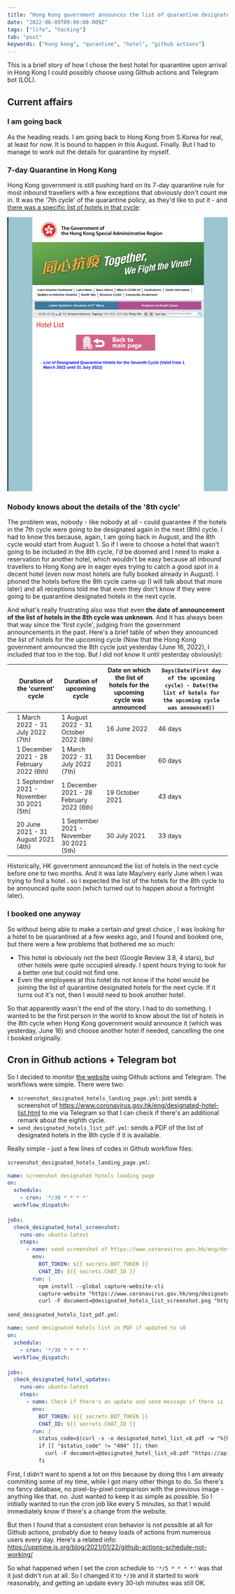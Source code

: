 ```yaml
---
title: "Hong Kong government announces the list of quarantine designated hotels for the 8th cycle, and here's how I became the first person in the world to know it."
date: "2022-06-09T09:00:00.009Z"
tags: ["life", "hacking"]
tab: "post"
keywords: ["hong kong", "qurantine", "hotel", "github actions"]
---
```


This is a brief story of how I chose the best hotel for quarantine upon arrival in Hong Kong I could possibly choose using Github actions and Telegram bot (LOL).

## Current affairs

### I am going back
As the heading reads. I am going back to Hong Kong from S.Korea for real, at least for now. It is bound to happen in this August. Finally. But I had to manage to work out the details for quarantine by myself.

### 7-day Quarantine in Hong Kong
Hong Kong government is still pushing hard on its 7-day quarantine rule for most inbound travellers with a few exceptions that obviously don't count me in. It was the '7th cycle' of the quarantine policy, as they'd like to put it - and [there was a specific list of hotels in that cycle](https://www.coronavirus.gov.hk/eng/designated-hotel-list.html):

![quarantine-hotels-seventh-cycle.png](./quarantine-hotels-seventh-cycle.png)

### Nobody knows about the details of the '8th cycle'

The problem was, nobody - like nobody at all - could guarantee if the hotels in the 7th cycle were going to be designated again in the next (8th) cycle. I had to know this because, again, I am going back in August, and the 8th cycle would start from August 1. So if I were to choose a hotel that wasn't going to be included in the 8th cycle, I'd be doomed and I need to make a reservation for another hotel, which wouldn't be easy because all inbound travellers to Hong Kong are in eager eyes trying to catch a good spot in a decent hotel (even now most hotels are fully booked already in August). I phoned the hotels before the 8th cycle came up (I will talk about that more later) and all receptions told me that even they don't know if they were going to be quarantine designated hotels in the next cycle.

And what's really frustrating also was that even **the date of announcement of the list of hotels in the 8th cycle was unknown**. And it has always been that way since the 'first cycle', judging from the government announcements in the past. Here's a brief table of when they announced the list of hotels for the upcoming cycle (Now that the Hong Kong government announced the 8th cycle just yesterday (June 16, 2022), I included that too in the top. But I did not know it until yesterday obviously):

|   | Duration of the 'current' cycle | Duration of upcoming cycle | Date on which the list of hotels for the upcoming cycle was announced | `Days(Date(First day of the upcoming cycle) - Date(the list of hotels for the upcoming cycle was announced))`  |
|---|---------------------------------|----------------------------|-------------------------------------------------------------------|---|
|   |  1 March 2022 - 31 July 2022 (7th)     |  1 August 2022 - 31 October 2022 (8th) | 16 June 2022                            |  46 days |
|   |  1 December 2021 - 28 February 2022 (6th)       |   1 March 2022 - 31 July 2022 (7th)     | 31 December 2021           | 60 days |
|   |   1 September 2021 - November 30 2021 (5th)   |  1 December 2021 - 28 February 2022 (6th)  |          19 October 2021  | 43 days |
|   |   20 June 2021 - 31 August 2021 (4th)  |   1 September 2021 - November 30 2021 (5th)  |   30 July 2021  | 33 days  |

Historically, HK government announced the list of hotels in the next cycle before one to two months. And it was late May/very early June when I was trying to find a hotel.. so I expected the list of the hotels for the 8th cycle to be announced quite soon (which turned out to happen about a fortnight later).

### I booked one anyway

So without being able to make a certain _and_ great choice , I was looking for a hotel to be quarantined at a few weeks ago, and I found and booked one, but there were a few problems that bothered me so much:
- This hotel is obviously not the best (Google Review 3.8, 4 stars), but other hotels were quite occupied already. I spent hours trying to look for a better one but could not find one.
- Even the employees at this hotel do not know if the hotel would be joining the list of quarantine designated hotels for the next cycle. If it turns out it's not, then I would need to book another hotel.

So that apparently wasn't the end of the story. I had to do something. I wanted to be the first person in the world to know about the list of hotels in the 8th cycle when Hong Kong government would announce it (which was yesterday, June 16) and choose another hotel if needed, cancelling the one I booked originally.

## Cron in Github actions + Telegram bot

So I decided to monitor [the website](https://www.coronavirus.gov.hk/eng/designated-hotel-list.html) using Github actions and Telegram. The workflows were simple. There were two:
- `screenshot_designated_hotels_landing_page.yml`: just sends a screenshot of https://www.coronavirus.gov.hk/eng/designated-hotel-list.html to me via Telegram so that I can check if there's an additional remark about the eighth cycle.
- `send_designated_hotels_list_pdf.yml`: sends a PDF of the list of designated hotels in the 8th cycle if it is available.

Really simple - just a few lines of codes in Github workflow files:

`screenshot_designated_hotels_landing_page.yml`:
```yml
name: screenshot designated hotels landing page
on:
  schedule:
    - cron: '*/30 * * * *'
  workflow_dispatch:

jobs:
  check_designated_hotel_screenshot:
    runs-on: ubuntu-latest
    steps:
      - name: send screenshot of https://www.coronavirus.gov.hk/eng/designated-hotel-list.html
        env:
          BOT_TOKEN: ${{ secrets.BOT_TOKEN }}
          CHAT_ID: ${{ secrets.CHAT_ID }}
        run: |
          npm install --global capture-website-cli
          capture-website "https://www.coronavirus.gov.hk/eng/designated-hotel-list.html" --output=designated_hotels_list_screenshot.png --height=1600
          curl -F document=@designated_hotels_list_screenshot.png "https://api.telegram.org/bot${BOT_TOKEN}/sendDocument?chat_id=${CHAT_ID}"
```

`send_designated_hotels_list_pdf.yml`:
```yml
name: send designated hotels list in PDF if updated to v8
on:
  schedule:
    - cron: '*/30 * * * *'
  workflow_dispatch:

jobs:
  check_designated_hotel_updates:
    runs-on: ubuntu-latest
    steps:
      - name: Check if there's an update and send message if there is 
        env:
          BOT_TOKEN: ${{ secrets.BOT_TOKEN }}
          CHAT_ID: ${{ secrets.CHAT_ID }}
        run: |
          status_code=$(curl -s -o designated_hotel_list_v8.pdf -w "%{http_code}" https://www.coronavirus.gov.hk/pdf/designated-hotel-list-v8_en.pdf)
          if [[ "$status_code" != "404" ]]; then
            curl -F document=@designated_hotel_list_v8.pdf "https://api.telegram.org/bot${BOT_TOKEN}/sendDocument?chat_id=${CHAT_ID}"
          fi
```

First, I didn't want to spend a lot on this because by doing this I am already commiting some of my time, while I got many other things to do. So there's no fancy database, no pixel-by-pixel comparison with the previous image - anything like that. no. Just wanted to keep it as simple as possible. So I initially wanted to run the cron job like every 5 minutes, so that I would immediately know if there's a change from the website.

But then I found that a consistent cron behavior is not possible at all for Github actions, probably due to heavy loads of actions from numerous users every day. Here's a related info: https://upptime.js.org/blog/2021/01/22/github-actions-schedule-not-working/

So what happened when I set the cron schedule to `'*/5 * * * *'` was that it just didn't run at all. So I changed it to `*/30` and it started to work reasonably, and getting an update every 30-ish minutes was still OK.